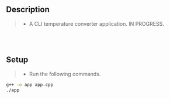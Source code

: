 ## Description
> - A CLI temperature converter application. IN PROGRESS.

<br />
<br />



## Setup
> - Run the following commands.

```bash
g++ -o app app.cpp
./app
```

